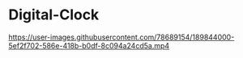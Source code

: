 # Digital-Clock


https://user-images.githubusercontent.com/78689154/189844000-5ef2f702-586e-418b-b0df-8c094a24cd5a.mp4
